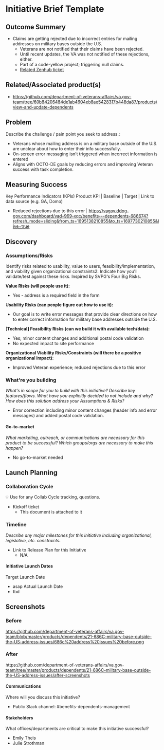 
# Initiative Brief Template

## Outcome Summary

- Claims are getting rejected due to incorrect entries for mailing addresses on military bases outside the U.S. 
  - Veterans are not notified that their claims have been rejected. 
  - Until recent updates, the VA was not notified of these rejections, either. 
  - Part of a code-yellow project; triggering null claims.
  - [Related Zenhub ticket](https://app.zenhub.com/workspaces/benefits-dependents-experience-6459139e7d64bf0015f6af13/issues/gh/department-of-veterans-affairs/va.gov-team/63545)
 
## Related/Associated product(s)

- https://github.com/department-of-veterans-affairs/va.gov-team/tree/60b84206484de1ab4604eb8ae5428317b448da87/products/view-and-update-dependents

## Problem

Describe the challenge / pain point you seek to address.:

- Veterans whose mailing address is on a military base outside of the U.S. are unclear about how to enter their info successfully.
- On-screen error messaging isn’t triggered when incorrect information is entered
- Aligns with OCTO-DE goals by reducing errors and improving Veteran success with task completion.

## Measuring Success

Key Performance Indicators (KPIs)
Product KPI | Baseline | Target | Link to data source (e.g. GA, Domo)

- Reduced rejections due to this error | https://vagov.ddog-gov.com/dashboard/vad-969-xqc/benefits---dependents-686674?refresh_mode=sliding&from_ts=1695138210855&to_ts=1697730210855&live=true 

## Discovery

### Assumptions/Risks

Identify risks related to usability, value to users, feasibility/implementation, and viability given organizational constraints2. Indicate how you'll validate/test against these risks. Inspired by SVPG's Four Big Risks.

**Value Risks (will people use it):**
- Yes - address is a required field in the form

**Usability Risks (can people figure out how to use it):**
- Our goal is to write error messages that provide clear directions on how to enter correct information for military base addresses outside the U.S.

**[Technical] Feasibility Risks (can we build it with available tech/data):**

- Yes; minor content changes and additional postal code validation
- No expected impact to site performance

**Organizational Viability Risks/Constraints (will there be a positive organizational impact):**
- Improved Veteran experience; reduced rejections due to this error
  
### What're you building
*What's in scope for you to build with this initiative? Describe key features/flows. What have you explicitly decided to not include and why?* 
*How does this solution address your Assumptions & Risks?*

- Error correction including minor content changes (header info and error messages) and added postal code validation.

#### Go-to-market
*What marketing, outreach, or communications are necessary for this product to be successful? Which groups/orgs are necessary to make this happen?*
- No go-to-market needed

## Launch Planning
### Collaboration Cycle
💡 Use for any Collab Cycle tracking, questions.
- Kickoff ticket
  - This document is attached to it

### Timeline
*Describe any major milestones for this initiative including organizational, legislative, etc. constraints.*
- Link to Release Plan for this Initiative
  - N/A

#### Initiative Launch Dates
Target Launch Date
- asap
Actual Launch Date
- tbd

## Screenshots
### Before
https://github.com/department-of-veterans-affairs/va.gov-team/blob/master/products/dependents/21-686C-military-base-outside-the-US-address-issues/686c%20address%20issues%20before.png

### After
https://github.com/department-of-veterans-affairs/va.gov-team/tree/master/products/dependents/21-686C-military-base-outside-the-US-address-issues/after-screenshots

#### Communications
Where will you discuss this initiative?
- Public Slack channel: #benefits-dependents-management
#### Stakeholders
What offices/departments are critical to make this initiative successful?
- Emily Theis
- Julie Strothman

